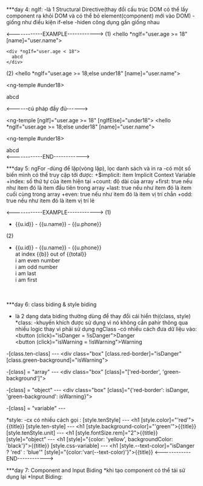 \*\*\*day 4: ngIf:
-là 1 Structural Directive(thay đổi cấu trúc DOM có thể lấy component ra khỏi DOM và có thể bỏ element(component) mới vào DOM)
-giống như điều kiện if-else
-hiden công dụng gần giống nhau

<------------EXAMPLE------------>
(1)
<hello \*ngIf="user.age >= 18" [name]="user.name"></hello>

    <div *ngIf="user.age < 18">
      abcd
    </div>

(2)
<hello \*ngIf="user.age >= 18;else under18" [name]="user.name"></hello>

<ng-temple #under18>

  <div >
    abcd
  </div>
</ng-temple>

<------cú pháp đầy đủ------>

<ng-temple [ngIf]="user.age >= 18" [ngIfElse]="under18">
<hello \*ngIf="user.age >= 18;else under18" [name]="user.name"></hello>
</ng-temple>

<ng-temple #under18>

  <div >
    abcd
  </div>
</ng-temple>
<------------END------------>

\*\*\*day 5: ngFor
-dùng để lặp(vòng lặp), lọc danh sách và in ra
-có một số biến mình có thể truy cập tới được:
+$implicit: item Implicit Context Variable
+index: số thứ tự của item hiện tại
+count: độ dài của array
+first: true nếu như item đó là item đầu tiên trong array
+last: true nếu như item đó là item cuối cùng trong array
+even: true nếu như item đó là item vị trí chẳn
+odd: true nếu như item đó là item vị trí lẻ

<------------EXAMPLE------------>
(1)

<ul>
<li *ngFor="let u ò user">{{u.id}} - {{u.name}} - {{u.phone}}</li>
</ul>

(2)

<ul>
  <li *ngFor="let u of users; index as b; count as total; first as isFirst; last as isLast; even as isEven; odd as isOdd">
    <span>{{u.id}} - {{u.name}} -  {{u.phone}}</span>
    <br>
    <span>at index {{b}} out of {{total}}</span>
    <br>
    <span *ngIf="isEven">i am even number</span>
    <br>
    <span *ngIf="isOdd">i am odd number</span>
    <br>
    <span *ngIf="isLast">i am last</span>
    <br>
    <span *ngIf="isFirst">i am first</span>
    <br><br><br>
  </li>
</ul>

\*\*\*day 6: class biding & style biding

- là 2 dạng data biding thường dùng để thay đổi cái hiển thị(class, style)
  \*class:
  -khuyến khích được sử dụng vì nó không cần pahir thông qua nhiều logic thay vì phải sử dụng ngClass
  -có nhiều cách đưa dữ liệu vào:
  <button (click)="isDanger = !isDanger">Danger</button>
  <br>
  <button (click)="isWarning = !isWarning">Warning</button>

-[class.ten-class] --- <div class="box" [class.red-border]="isDanger" [class.green-background]="isWarning"></div>

-[class] = "array" --- <div class="box" [class]="['red-border', 'green-background']"></div>

-[class] = "object" --- <div class="box" [class]="{'red-border': isDanger, 'green-background': isWarning}"></div>

-[class] = "variable" --- <div></div>

\*style:
-cx có nhiều cách gọi :
[style.tenStyle] --- <h1 [style.color]="'red'">{{title}}</h1>
[style.ten-style] --- <h1 [style.background-color]="'green'">{{title}}</h1>
[style.tenStyle.unit] --- <h1 [style.fontSize.rem]="2">{{title}}</h1>
[style]="object" --- <h1 [style]="{color: 'yellow', backgroundColor: 'black'}">{{title}}</h1>
[style.css-variable] --- <h1 [style.--text-color]="isDanger ? 'red' : 'blue'" [style]="{color:'var(--text-color)'}">{{title}}</h1>
<------------END------------>

\*\*\*day 7: Component and Input Biding
*khi tạo component có thể tái sử dụng lại
*Input Biding:
